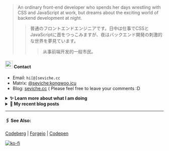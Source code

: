 
> An ordinary front-end developer who spends her days wrestling with CSS and JavaScript at work, but dreams about the exciting world of backend development at night.
>> 	普通のフロントエンドエンジニアです。日中は仕事でCSSとJavaScriptに首をつっこみますが、夜はバックエンド開発の刺激的な世界を夢見ています。
>>>	从事前端开发的一般市民。

####  <img src="https://cdn.discordapp.com/emojis/491270848032800768.png?size=128" style="width:24px;"> Contact  

- Email: `hi[@]seviche.cc`
- Matrix: [@seviche:kongwoo.icu](https://matrix.to/#/@seviche:kongwoo.icu)
- Blog: [seviche.cc](https://seviche.cc) 
  ( Please feel free to leave your comments :D 


<details>
  <summary><b> ✨ Learn more about what I am doing</b>
  </summary>


  
#### 👷 What I'm currently working on

- [nuxt/ui](https://github.com/nuxt/ui) - Fully styled and customizable components for Nuxt. (2 days ago)
- [Sevichecc/Seigwai](https://github.com/Sevichecc/Seigwai) -  (4 days ago)
- [Sevichecc/devSite](https://github.com/Sevichecc/devSite) -  (1 week ago)
- [Sevichecc/Urara-Blog](https://github.com/Sevichecc/Urara-Blog) - Repo for my blog (1 week ago)
- [raycast/extensions](https://github.com/raycast/extensions) - Everything you need to extend Raycast. (1 month ago)
  <br>
#### 🌱 My latest projects

- [Sevichecc/devSite](https://github.com/Sevichecc/devSite) - 
- [Sevichecc/raycast-anki-extension](https://github.com/Sevichecc/raycast-anki-extension) - 
- [Sevichecc/Lisp-interpreter-in-TS](https://github.com/Sevichecc/Lisp-interpreter-in-TS) - 
- [Sevichecc/miniflux-injector](https://github.com/Sevichecc/miniflux-injector) - Injects Miniflux search results into search engine pages such as  Google, DuckDuckGo, SearXNG and Brave Search.
- [Sevichecc/M-OAuth](https://github.com/Sevichecc/M-OAuth) - Access token generator for Akkoma, Pleroma, Mastodon APIs.
  

#### 🔨 My recent Pull Requests


- [feat(Form): add valibot supprt](https://github.com/nuxt/ui/pull/615) on [nuxt/ui](https://github.com/nuxt/ui) (2 days ago)
- [Update neodb extension](https://github.com/raycast/extensions/pull/7826) on [raycast/extensions](https://github.com/raycast/extensions) (1 month ago)
- [Fix category of currency-florin.svg](https://github.com/tabler/tabler-icons/pull/761) on [tabler/tabler-icons](https://github.com/tabler/tabler-icons) (1 month ago)
- [[zh-cn] fix typo](https://github.com/mdn/translated-content/pull/14618) on [mdn/translated-content](https://github.com/mdn/translated-content) (1 month ago)
- [Add forgejo](https://github.com/Ileriayo/markdown-badges/pull/584) on [Ileriayo/markdown-badges](https://github.com/Ileriayo/markdown-badges) (1 month ago)


#### 🔭 Latest releases I've contributed to


- [nuxt/ui](https://github.com/nuxt/ui) ([v2.8.0](https://github.com/nuxt/ui/releases/tag/v2.8.0), 2 days ago) - Fully styled and customizable components for Nuxt.
- [tabler/tabler-icons](https://github.com/tabler/tabler-icons) ([v2.34.0](https://github.com/tabler/tabler-icons/releases/tag/v2.34.0), 2 days ago) - A set of over 4600 free MIT-licensed high-quality SVG icons for you to use in your web projects.
- [simple-icons/simple-icons](https://github.com/simple-icons/simple-icons) ([9.13.0](https://github.com/simple-icons/simple-icons/releases/tag/9.13.0), 6 days ago) - SVG icons for popular brands
- [BDX-town/Mangane](https://github.com/BDX-town/Mangane) ([hardcore-hedgehog](https://github.com/BDX-town/Mangane/releases/tag/hardcore-hedgehog), 3 weeks ago) - Alternative frontend for Akkoma
- [nuxt-themes/alpine](https://github.com/nuxt-themes/alpine) ([v1.6.2](https://github.com/nuxt-themes/alpine/releases/tag/v1.6.2), 2 months ago) - The minimalist blog theme, powered by Nuxt &amp; Markdown.
  
#### 📓 Gists I wrote
  

- [nord light theme for Rime](https://gist.github.com/ae49279fbc12b633697e05fd832559e9) (5 months ago)
- [](https://gist.github.com/8bb1c560d5ac7bf3d73176a6e059e7fb) (7 months ago)
- [rss&#43; &amp; miniflux](https://gist.github.com/f5608c4ad52e71d98f6fcf74110369df) (1 year ago)
- [fork from https://github.com/ronilaukkarinen/miniflux-theme-midnight/blob/master/style.css](https://gist.github.com/dd534c114a23bb410baeab3287f134e8) (1 year ago)
- [](https://gist.github.com/6fe4eeed295c832111fd7fbedc58cc05) (2 years ago)
</details>


<details>
  <summary><b> 📜 My recent blog posts</b></summary>
  <br/>


- [Python 初学笔记](https://seviche.cc/2023-09-04-python) (5 days ago)
- [我在看什么 · 5-8月](https://seviche.cc/2023-08-27-reading2) (1 week ago)
- [计算机图形学初体验——CS291](https://seviche.cc/2023-05-18-cs291) (3 months ago)
- [我在看什么 · 2-4月](https://seviche.cc/2023-04-29-readings) (4 months ago)
- [最近在做的东西](https://seviche.cc/2023-04-29-recent) (4 months ago)
</details>


---

####  🖇️ See Also:
[Codeberg](https://codeberg.org/Sevichecc) | [Forgejo](https://git.kongwoo.icu/seviche) | [Codepen](https://codepen.io/sevichee)

[![ko-fi](https://ko-fi.com/img/githubbutton_sm.svg)](https://ko-fi.com/R6R8LXC9O)
